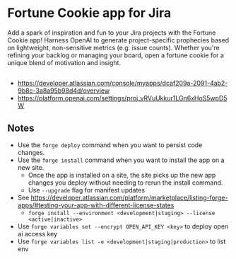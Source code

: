 # Fortune Cookie app for Jira
Add a spark of inspiration and fun to your Jira projects with the Fortune Cookie app!
Harness OpenAI to generate project-specific prophecies based on lightweight, non-sensitive metrics (e.g. issue counts).
Whether you're refining your backlog or managing your board, open a fortune cookie for a unique blend of motivation and insight.

##
- https://developer.atlassian.com/console/myapps/dcaf209a-2091-4ab2-9b8c-3a8a95b98d4d/overview
- https://platform.openai.com/settings/proj_vRVuUkkur1LGn6xHoS5wpD5W

## Notes
- Use the `forge deploy` command when you want to persist code changes.
- Use the `forge install` command when you want to install the app on a new site.
  - Once the app is installed on a site, the site picks up the new app changes you deploy without needing to rerun the install command.
  - Use `--upgrade` flag for manifest updates
- See https://developer.atlassian.com/platform/marketplace/listing-forge-apps/#testing-your-app-with-different-license-states
  - `forge install --environment <development|staging> --license <active|inactive>`
- Use `forge variables set --encrypt OPEN_API_KEY <key>` to deploy open ai access key
- Use `forge variables list -e <development|staging|production>` to list env

